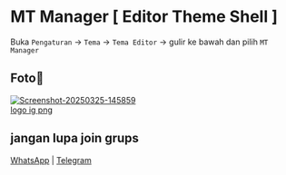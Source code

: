 # MT Manager [ Editor Theme Shell ]

Buka `Pengaturan` -> `Tema` -> `Tema Editor` -> gulir ke bawah dan pilih `MT Manager`

## Foto📸
<a href="https://ibb.co.com/kVC1Hw8n"><img src="https://i.ibb.co.com/NgBSVJjh/Screenshot-20250325-145859.jpg" alt="Screenshot-20250325-145859" border="0"></a><br /><a target='_blank' href='https://imgbb.com/'>logo ig png</a><br />

## jangan lupa join grups

[WhatsApp](https://chat.whatsapp.com/Gomu4BhzluT3gaXRHmNs4n) | [Telegram](https://t.me/TarnaWijaya_grup)
